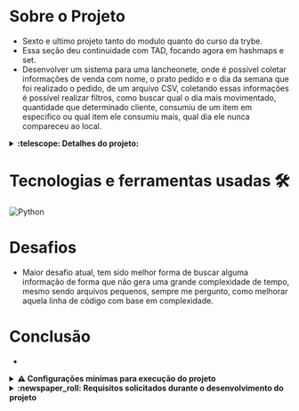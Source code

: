 # Sobre o Projeto 

- Sexto e ultimo projeto tanto do modulo quanto do curso da trybe.
- Essa seção deu continuidade com TAD, focando agora em hashmaps e set.
- Desenvolver um sistema para uma lancheonete, onde é possível coletar informações de venda com nome, o prato pedido e o dia da semana que foi realizado o pedido, de um arquivo CSV, coletando essas informações é possível realizar filtros, como buscar qual o dia mais movimentado, quantidade que determinado cliente, consumiu de um item em especifico ou qual item ele consumiu mais, qual dia ele nunca compareceu ao local.

<details>
  <summary>
    <strong>
      :telescope: Detalhes do projeto:
    </strong>
  </summary>


</details>

#

# Tecnologias e ferramentas usadas 🛠

![Python](https://img.shields.io/badge/-Python-%23F7DF1C?style=flat-square&logo=python)


# Desafios

- Maior desafio atual, tem sido melhor forma de buscar alguma informação de forma que não gera uma grande complexidade de tempo, mesmo sendo arquivos pequenos, sempre me pergunto, 
como melhorar aquela linha de código com base em complexidade.
# Conclusão

- 

<details>
  <summary>
    <strong>
      ⚠️ Configurações mínimas para execução do projeto
    </strong>
  </summary>

   - Sistema Operacional Distribuição Unix
 - Python versão >= 3.8.10 

</details>

</details>

<details>
  <summary>
    <strong>
      :newspaper_roll: Requisitos solicitados durante o desenvolvimento do projeto
    </strong>
  </summary>

 
### Resultado por requisito
*Nome* | *Avaliação*
--- | :---:
1.1 - Será validado se, ao executar o método `analyze_log`, os dados são preenchidos de forma correta no arquivo `data/mkt_campaign.txt` | :heavy_check_mark:
1.2 - Será validado se, ao executar o método `analyze_log` com um arquivo inexistente, o método retorna um erro | :heavy_check_mark:
1.3 - Será validado se, ao executar o método `analyze_log` com uma extensão inválida, o método retorna um erro | :heavy_check_mark:
2.1 - Será validado se, ao instanciar a classe `TrackOrders` pela primeira vez, o método retorna a quantidade de pedidos é igual a zero | :heavy_check_mark:
2.2 - Será validado se, ao executar o método `add_new_order`, o método deve adicionar um pedido | :heavy_check_mark:
2.3 - Será validado se, ao executar `get_most_ordered_dish_per_costumer`, o método retorna o prato mais pedido | :heavy_check_mark:
2.4 - Será validado se, ao executar `get_never_ordered_per_costumer`, o método retorna o pedido que o cliente nunca fez | :heavy_check_mark:
2.5 - Será validado se, ao executar `get_days_never_visited_per_costumer`, o método retorna o dias que o cliente nunca visitou | :heavy_check_mark:
2.6 - Será validado se, ao executar o método `get_busiest_day`, o método retorna o dia mais movimentado | :heavy_check_mark:
2.7 - Será validado se, ao executar o método `get_least_busy_day`, o método retorna o dia menos movimentado | :heavy_check_mark:
3.1 - Será validado se, ao executar o método `get_quantities_to_buy`, o método retorna a lista atualizada de ingredientes | :heavy_check_mark:
3.2 - Será validado se, ao executar o método `get_quantities_to_buy` o método retorna toda a quantidade de ingredientes há se comprar de hamburguer | :heavy_check_mark:
3.3 - Será validado se, ao executar o método `get_quantities_to_buy`, o método retorna a lista atualizada dos ingredientes que usam receitas diferentes | :heavy_check_mark:
4.1 - Será validado se, ao adicionar uma quantidade maior de ingredientes, o método retorna false | :heavy_check_mark:
4.2 - Será validado se, ao executar o método `get_available_dishes`, o método retorna todos os pratos onde os pratos tem ingredientes | :heavy_check_mark:
4.3 - Será validado se, ao executar o método `get_available_dishes`, não o método retorna os pratos o qual os ingredientes não sejam suficientes para prepará-los | :heavy_check_mark:


</details>

